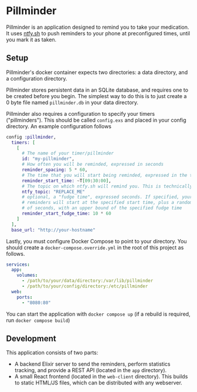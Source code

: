 # Pillminder

Pillminder is an application designed to remind you to take your medication. It
uses [ntfy.sh](https://ntfy.sh/) to push reminders to your phone at
preconfigured times, until you mark it as taken.

## Setup

Pillminder's docker container expects two directories: a data directory, and a
configuration directory.

Pillminder stores persistent data in an SQLite database, and requires one to be
created before you begin. The simplest way to do this is to just create a 0
byte file named `pillminder.db` in your data directory.

Pillminder also requires a configuration to specify your timers
("pillminders"). This should be called `config.exs` and placed in your config
directory. An example configuration follows

```elixir
config :pillminder,
  timers: [
    [
      # The name of your timer/pillminder
      id: "my-pillminder",
      # How often you will be reminded, expressed in seconds
      reminder_spacing: 5 * 60,
      # The time that you will start being reminded, expressed in the timezone in which this application runs.
      reminder_start_time: ~T[09:30:00],
      # The topic on which ntfy.sh will remind you. This is technically public, so pick something sufficiently random.
      ntfy_topic: "REPLACE_ME"
      # optional, a "fudge time", expressed seconds. If specified, your
      # reminders will start at the specified start time, plus a random number
      # of seconds, with an upper bound of the specified fudge time
      reminder_start_fudge_time: 10 * 60
    ]
  ],
  base_url: "http://your-hostname"
```

Lastly, you must configure Docker Compose to point to your directory. You
should create a `docker-compose.override.yml` in the root of this project as
follows.

```yml
services:
  app:
    volumes:
      - /path/to/your/data/directory:/var/lib/pillminder
      - /path/to/your/config/directory:/etc/pillminder
  web:
    ports:
      - "8080:80"
```

You can start the application with `docker compose up` (if a rebuild is required, run `docker compose build`)

## Development

This application consists of two parts:

- A backend Elixir server to send the reminders, perform statistics tracking,
  and provide a REST API (located in the `app` directory).
- A small React frontend (located in the `web-client` directory). This builds
  to static HTML/JS files, which can be distributed with any webserver.
